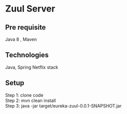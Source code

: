 #  Zuul Server

##  Pre requisite 
 Java 8 , Maven <br />

## Technologies
 Java, Spring Netflix stack <br/>

## Setup
Step 1: clone code <br />
Step 2: mvn clean install <br />
Step 3: java -jar target/eureka-zuul-0.0.1-SNAPSHOT.jar <br />
